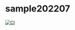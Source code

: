 # sample202207

[![CI](https://github.com/sobaya-0141/sample202207/actions/workflows/ci.yml/badge.svg)](https://github.com/sobaya-0141/sample202207/actions/workflows/ci.yml)
